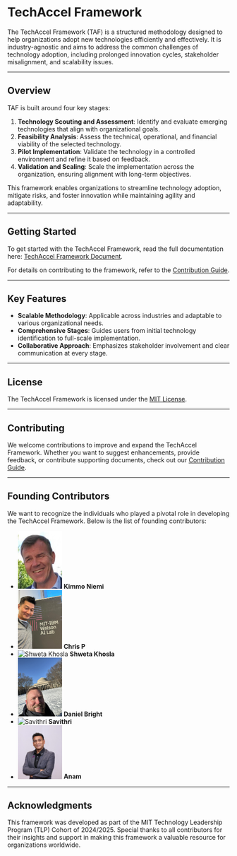 
# TechAccel Framework

The TechAccel Framework (TAF) is a structured methodology designed to help organizations adopt new technologies efficiently and effectively. It is industry-agnostic and aims to address the common challenges of technology adoption, including prolonged innovation cycles, stakeholder misalignment, and scalability issues.

---

## Overview

TAF is built around four key stages:
1. **Technology Scouting and Assessment**: Identify and evaluate emerging technologies that align with organizational goals.
2. **Feasibility Analysis**: Assess the technical, operational, and financial viability of the selected technology.
3. **Pilot Implementation**: Validate the technology in a controlled environment and refine it based on feedback.
4. **Validation and Scaling**: Scale the implementation across the organization, ensuring alignment with long-term objectives.

This framework enables organizations to streamline technology adoption, mitigate risks, and foster innovation while maintaining agility and adaptability.

---

## Getting Started

To get started with the TechAccel Framework, read the full documentation here:
[TechAccel Framework Document](https://github.com/danielcbright/TechAccel/blob/initial_branch/techaccel_framework.md).

For details on contributing to the framework, refer to the [Contribution Guide](./CONTRIBUTING.md).

---

## Key Features
- **Scalable Methodology**: Applicable across industries and adaptable to various organizational needs.
- **Comprehensive Stages**: Guides users from initial technology identification to full-scale implementation.
- **Collaborative Approach**: Emphasizes stakeholder involvement and clear communication at every stage.

---

## License

The TechAccel Framework is licensed under the [MIT License](./LICENSE.md).

---

## Contributing

We welcome contributions to improve and expand the TechAccel Framework. Whether you want to suggest enhancements, provide feedback, or contribute supporting documents, check out our [Contribution Guide](./CONTRIBUTING.md).

---

## Founding Contributors

We want to recognize the individuals who played a pivotal role in developing the TechAccel Framework. Below is the list of founding contributors:

- <img src="./images/kimmo.jpeg" alt="Kimmo Niemi" width="100px"> **Kimmo Niemi**
- <img src="./images/chrisp.jpeg" alt="Chris P" width="100px"> **Chris P**
- <img src="./images/contributor3.jpeg" alt="Shweta Khosla" width="100px"> **Shweta Khosla**
- <img src="./images/danielb.jpeg" alt="Daniel Bright" width="100px"> **Daniel Bright**
- <img src="./images/contributor3.jpeg" alt="Savithri" width="100px"> **Savithri**
- <img src="./images/anam.jpeg" alt="Anam" width="100px"> **Anam**

---

## Acknowledgments

This framework was developed as part of the MIT Technology Leadership Program (TLP) Cohort of 2024/2025. Special thanks to all contributors for their insights and support in making this framework a valuable resource for organizations worldwide.
